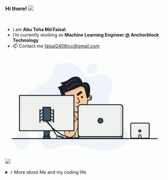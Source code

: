 ### Hi there! <img src="https://media.giphy.com/media/hvRJCLFzcasrR4ia7z/giphy.gif" width="25px">

<br />

- I am **Abu Toha Md Faisal**.
- I’m currently working as **Machine Learning Engineer @ Anchorblock Technology**
- 📫 Contact me faisal2408rcc@gmail.com

<img align="center" alt="GIF" src="https://github.com/atmfaisal/atmfaisal/blob/main/programmer.gif" width="498" height="312" />

<br />


![](https://visitor-badge.glitch.me/badge?page_id=atmfaisal.atmfaisal)

<details>
<summary> ⚡️ More about Me and my coding life</summary>
<br />
<a href="https://www.linkedin.com/in/atmfaisal"><img src="https://img.shields.io/badge/LinkedIn--_.svg?style=social&logo=linkedin" alt="LinkedIn"></a>
</details>
